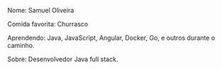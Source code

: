 Nome: Samuel Oliveira

Comida favorita: Churrasco

Aprendendo: Java, JavaScript, Angular, Docker, Go, e outros durante o caminho. 

Sobre: Desenvolvedor Java full stack.